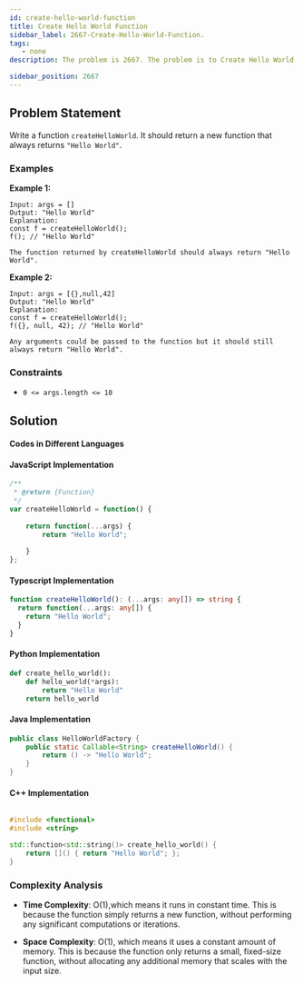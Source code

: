 ```yaml
---
id: create-hello-world-function
title: Create Hello World Function
sidebar_label: 2667-Create-Hello-World-Function.
tags: 
   - none
description: The problem is 2667. The problem is to Create Hello World Function

sidebar_position: 2667
---
```


## Problem Statement
Write a function `createHelloWorld`. It should return a new function that always returns `"Hello World"`.



### Examples

**Example 1:**

```
Input: args = []
Output: "Hello World"
Explanation:
const f = createHelloWorld();
f(); // "Hello World"

The function returned by createHelloWorld should always return "Hello World".
```

**Example 2:**

```
Input: args = [{},null,42]
Output: "Hello World"
Explanation:
const f = createHelloWorld();
f({}, null, 42); // "Hello World"

Any arguments could be passed to the function but it should still always return "Hello World".
```




### Constraints

- `0 <= args.length <= 10`



## Solution
#### Codes in Different Languages
<Tabs>

#### JavaScript Implementation
  <TabItem value="JavaScript" label="JavaScript" default>
  <SolutionAuthor name="@Ishitamukherjee2004"/>

```javascript
/**
 * @return {Function}
 */
var createHelloWorld = function() {
    
    return function(...args) {
        return "Hello World";
        
    }
};


```
</TabItem>

#### Typescript Implementation

  <TabItem value="Typescript" label="Typescript">
  <SolutionAuthor name="@Ishitamukherjee2004"/> 

```typescript
function createHelloWorld(): (...args: any[]) => string {
  return function(...args: any[]) {
    return "Hello World";
  }
}

```
</TabItem>

#### Python Implementation

  <TabItem value="Python" label="Python">
  <SolutionAuthor name="@Ishitamukherjee2004"/> 

```python
def create_hello_world():
    def hello_world(*args):
        return "Hello World"
    return hello_world


```
</TabItem>

#### Java Implementation

<TabItem value="Java" label="Java">
  <SolutionAuthor name="@Ishitamukherjee2004"/> 

```java
public class HelloWorldFactory {
    public static Callable<String> createHelloWorld() {
        return () -> "Hello World";
    }
}


```
</TabItem>

#### C++ Implementation

<TabItem value="cpp" label="cpp">
  <SolutionAuthor name="@Ishitamukherjee2004"/> 

```cpp

#include <functional>
#include <string>

std::function<std::string()> create_hello_world() {
    return []() { return "Hello World"; };
}

```
</TabItem>

</Tabs>


### Complexity Analysis

- **Time Complexity**: O(1),which means it runs in constant time. This is because the function simply returns a new function, without performing any significant computations or iterations.

- **Space Complexity**: O(1), which means it uses a constant amount of memory. This is because the function only returns a small, fixed-size function, without allocating any additional memory that scales with the input size.
